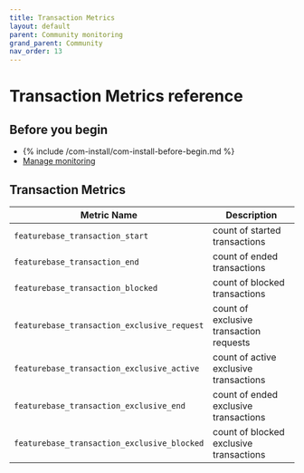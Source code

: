 ```yaml
---
title: Transaction Metrics
layout: default
parent: Community monitoring
grand_parent: Community
nav_order: 13
---
```


# Transaction Metrics reference


## Before you begin

* {% include /com-install/com-install-before-begin.md %}
* [Manage monitoring](/docs/community/com-monitoring/com-monitoring-home)

## Transaction Metrics

| Metric Name | Description |
|---|---|
| `featurebase_transaction_start` | count of started transactions |
| `featurebase_transaction_end` | count of ended transactions |
| `featurebase_transaction_blocked` | count of blocked transactions |
| `featurebase_transaction_exclusive_request` | count of exclusive transaction requests |
| `featurebase_transaction_exclusive_active`| count of active exclusive transactions |
| `featurebase_transaction_exclusive_end` | count of ended exclusive transactions |
| `featurebase_transaction_exclusive_blocked` | count of blocked exclusive transactions |

